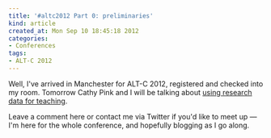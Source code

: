 ```yaml
---
title: '#altc2012 Part 0: preliminaries'
kind: article
created_at: Mon Sep 10 18:45:18 2012
categories:
- Conferences
tags:
- ALT-C 2012
---
```


Well, I've arrived in Manchester for ALT-C 2012, registered and checked into my room. Tomorrow Cathy Pink and I will be talking about [using research data for teaching](http://www.ukoln.ac.uk/news/get/2012/09/10/exploiting-research-data-for-teaching-at-alt-c-2012/).

Leave a comment here or contact me via Twitter if you'd like to meet up — I'm here for the whole conference, and hopefully blogging as I go along.
